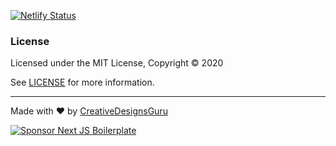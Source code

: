 [![Netlify Status](https://api.netlify.com/api/v1/badges/eb69b7b4-b380-43eb-8346-6524306c15ac/deploy-status)](https://app.netlify.com/sites/home-site-nextjs-2021/deploys)

### License

Licensed under the MIT License, Copyright © 2020

See [LICENSE](LICENSE) for more information.

---

Made with ♥ by [CreativeDesignsGuru](https://creativedesignsguru.com)

[![Sponsor Next JS Boilerplate](https://cdn.buymeacoffee.com/buttons/default-red.png)](https://www.buymeacoffee.com/ixartz)

